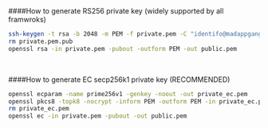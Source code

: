 &nbsp;

####How to generate RS256 private key (widely supported by all framwroks)
```sh
ssh-keygen -t rsa -b 2048 -m PEM -f private.pem -C "identifo@madappgang.com" -N ""
rm private.pem.pub
openssl rsa -in private.pem -pubout -outform PEM -out public.pem
```

&nbsp;

####How to generate EC secp256k1  private key (RECOMMENDED)
```sh
openssl ecparam -name prime256v1 -genkey -noout -out private_ec.pem
openssl pkcs8 -topk8 -nocrypt -inform PEM -outform PEM -in private_ec.pem -out private.pem
rm private_ec.pem
openssl ec -in private.pem -pubout -out public.pem
```
